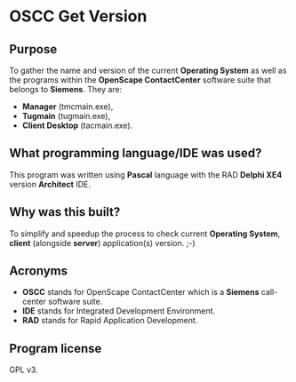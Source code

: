 OSCC Get Version
================

Purpose
-------

To gather the name and version of the current **Operating System** as well as the programs within the **OpenScape ContactCenter** software suite that belongs to **Siemens**. 
They are:

- **Manager** (tmcmain.exe),
- **Tugmain** (tugmain.exe),
- **Client Desktop** (tacmain.exe).

What programming language/IDE was used?
---------------------------------------
This program was written using **Pascal** language with the RAD **Delphi XE4** version **Architect** IDE.

Why was this built?
-------------------
To simplify and speedup the process to check current **Operating System**, **client** (alongside **server**) application(s) version. ;-)

Acronyms
--------
- **OSCC** stands for OpenScape ContactCenter which is a **Siemens** call-center software suite.
- **IDE** stands for Integrated Development Environment.
- **RAD** stands for Rapid Application Development.

Program license
---------------
GPL v3.
